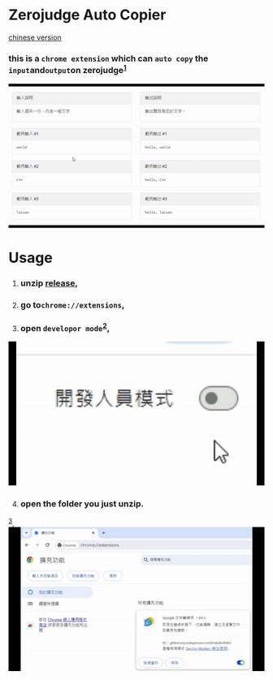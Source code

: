 <h1>Zerojudge Auto Copier</h1>
<a href="md\README.MD">chinese version</a>

### this is a `chrome extension` which can `auto copy` the `input`and`output`on zerojudge<sup><a href="#1" target=_self>1</a></sup>
<img src="images/gif1.gif" id=1 alt="1-usage"></img>

<h1>Usage</h1>

1. ### unzip [release](https://github.com/x1ulan/zerojudge-extension/releases/tag/1.0),
2. ### go to`chrome://extensions`,
3. ### open `developor mode`<sup><a href="#2" target=_self>2</a></sup>,
<img src="images/gif2.gif" id=2 alt="2-open dev-mode"></img>

4. ### open the folder you just unzip.
<sup><a href="#3" target=_self>3</a></sup>,
<img src="images/gif3.gif" id=3 alt="3-import"></img>

